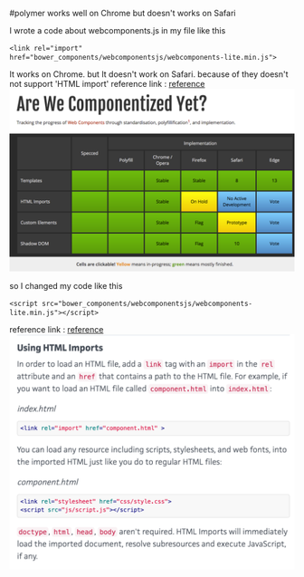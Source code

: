 #polymer works well on Chrome but doesn't works on Safari

I wrote a code about webcomponents.js in my file like this
```
<link rel="import" href="bower_components/webcomponentsjs/webcomponents-lite.min.js">
```

It works on Chrome. but It doesn't work on Safari.
because of they doesn't not support 'HTML import'
reference link : [reference](http://jonrimmer.github.io/are-we-componentized-yet/)
![image1](image1.png)


so I changed my code like this
```
<script src="bower_components/webcomponentsjs/webcomponents-lite.min.js"></script>
```

reference link : [reference](http://webcomponents.org/articles/introduction-to-html-imports/)
![image2](image2.png)
